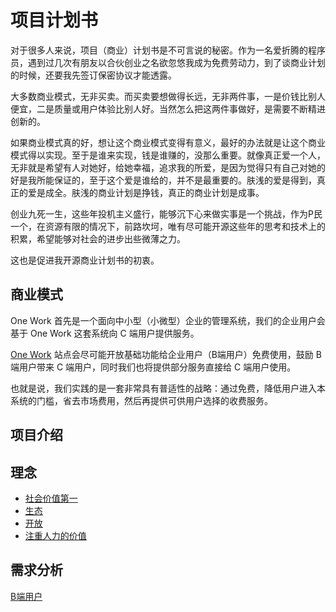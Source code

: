 # 项目计划书

对于很多人来说，项目（商业）计划书是不可言说的秘密。作为一名爱折腾的程序员，遇到过几次有朋友以合伙创业之名欲忽悠我成为免费劳动力，到了谈商业计划的时候，还要我先签订保密协议才能透露。

大多数商业模式，无非买卖。而买卖要想做得长远，无非两件事，一是价钱比别人便宜，二是质量或用户体验比别人好。当然怎么把这两件事做好，是需要不断精进创新的。

如果商业模式真的好，想让这个商业模式变得有意义，最好的办法就是让这个商业模式得以实现。至于是谁来实现，钱是谁赚的，没那么重要。就像真正爱一个人，无非就是希望有人对她好，给她幸福，追求我的所爱，是因为觉得只有自己对她的好是我所能保证的，至于这个爱是谁给的，并不是最重要的。肤浅的爱是得到，真正的爱是成全。肤浅的商业计划是挣钱，真正的商业计划是成事。

创业九死一生，这些年投机主义盛行，能够沉下心来做实事是一个挑战，作为P民一个，在资源有限的情况下，前路坎坷，唯有尽可能开源这些年的思考和技术上的积累，希望能够对社会的进步出些微薄之力。

这也是促进我开源商业计划书的初衷。

## 商业模式

One Work 首先是一个面向中小型（小微型）企业的管理系统，我们的企业用户会基于 One Work 这套系统向 C 端用户提供服务。

[One Work](https://one.work) 站点会尽可能开放基础功能给企业用户（B端用户）免费使用，鼓励 B 端用户带来 C 端用户，同时我们也将提供部分服务直接给 C 端用户使用。

也就是说，我们实践的是一套非常具有普适性的战略：通过免费，降低用户进入本系统的门槛，省去市场费用，然后再提供可供用户选择的收费服务。

## 项目介绍




## 理念
* [社会价值第一](precept.md#社会价值第一)
* [生态](precept.md#生态)
* [开放](precept.md#开放)
* [注重人力的价值](precept.md)

## 需求分析

[B端用户](to_b.md)
